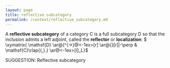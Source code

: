 ```yaml
---
layout: page
title: reflective subcategory
permalink: /context/reflective_subcategory.md
---
```

 A **reflective subcategory** of a category $\mathsf{C}$ is a full subcategory $\mathsf{D}$ so that the inclusion admits a left adjoint, called the **reflector** or **localization**:
$ \xymatrix{ \mathsf{D} \ar@{^(->}@<-1ex>[r] \ar@{}[r]|-\perp & \mathsf{C}\rlap{{\,}.} \ar@<-1ex>[l]_L}$


SUGGESTION: Reflective subcategory